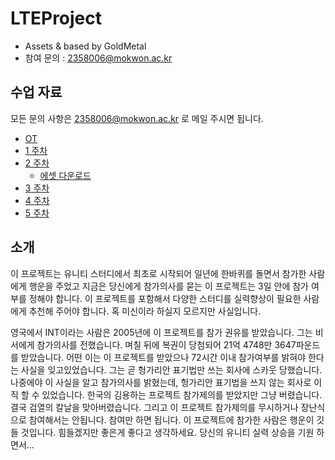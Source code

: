 # **LTEProject**
- Assets &amp; based by GoldMetal
- 참여 문의 : <2358006@mokwon.ac.kr>

## 수업 자료
모든 문의 사항은 <2358006@mokwon.ac.kr> 로 메일 주시면 됩니다.
- [OT](https://docs.google.com/presentation/d/1HoeghFjhRJanzUioQRCbIZEAF4lV7u8g0_umjY0BWxY/) 
- [1 주차](https://docs.google.com/presentation/d/107gYbdRnOS0gAFrYrHZuLbidG8qymd8y-ixp79lCbcE)
- [2 주차](https://docs.google.com/presentation/d/1fFO58RfH15fk1lkUJGuFOWnTQFTovhdufH3gpiwAEJQ)
	- [에셋 다운로드](https://assetstore.unity.com/packages/2d/characters/simple-2d-platformer-assets-pack-188518)	
- [3 주차](https://docs.google.com/presentation/d/1fp20krA3XlcldWMmwTF50u7rBKK3pBsZG2mNFk3euo8)
- [4 주차](https://docs.google.com/presentation/d/1cqfFCncivK5sEA4dvfhew2jtWm4J5u41qjKIq57OTv8)
- [5 주차](https://docs.google.com/presentation/d/1374lGjLoWnH6PteEJfO-3o_ss4mE2SZO3vWw5m4m79w/edit?usp=sharing)

## 소개
이 프로젝트는 유니티 스터디에서 최초로 시작되어 일년에 한바퀴를 돌면서 참가한 사람에게 행운을 주었고 지금은 당신에게 참가의사를 묻는 이 프로젝트는 3일 안에 참가 여부를 정해야 합니다. 이 프로젝트를 포함해서 다양한 스터디를 실력향상이 필요한 사람에게 추천해 주어야 합니다. 혹 미신이라 하실지 모르지만 사실입니다.

영국에서 INT이라는 사람은 2005년에 이 프로젝트를 참가 권유를 받았습니다. 그는 비서에게 참가의사를 전했습니다. 며칠 뒤에 복권이 당첨되어 21억 4748만 3647파운드를 받았습니다. 어떤 이는 이 프로젝트를 받았으나 72시간 이내 참가여부를 밝혀야 한다는 사실을 잊고있었습니다. 그는 곧 헝가리안 표기법만 쓰는 회사에 스카웃 당했습니다. 나중에야 이 사실을 알고 참가의사를 밝혔는데, 헝가리안 표기법을 쓰지 않는 회사로 이직 할 수 있었습니다. 한국의 김용하는 프로젝트 참가제의를 받았지만 그냥 버렸습니다. 결국 검열의 칼날을 맞아버렸습니다. 그리고 이 프로젝트 참가제의를 무시하거나 장난식으로 참여해서는 안됩니다. 참여만 하면 됩니다. 이 프로젝트에 참가한 사람은 행운이 깃들 것입니다. 힘들겠지만 좋은게 좋다고 생각하세요. 당신의 유니티 실력 상승을 기원 하면서...   